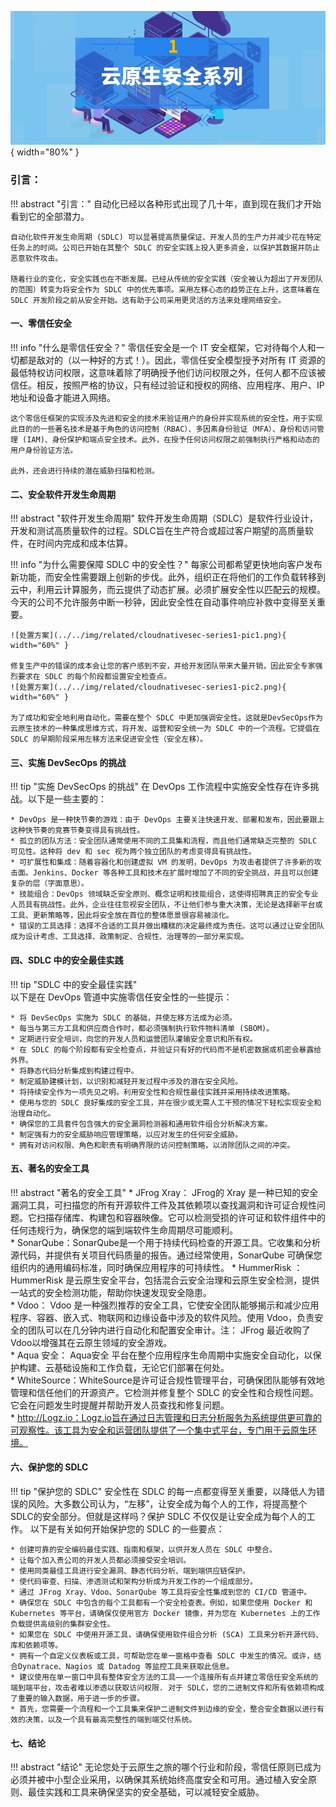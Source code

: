 ![配图](../../img/related/cloudnativesec-series1-pic3.jpeg){ width="80%" }   

### 引言：

!!! abstract "引言："
    自动化已经以各种形式出现了几十年，直到现在我们才开始看到它的全部潜力。

    自动化软件开发生命周期 (SDLC) 可以显著提高质量保证、开发人员的生产力并减少花在特定任务上的时间。公司已开始在其整个 SDLC 的安全实践上投入更多资金，以保护其数据并防止恶意软件攻击。

    随着行业的变化，安全实践也在不断发展。已经从传统的安全实践（安全被认为超出了开发团队的范围）转变为将安全作为 SDLC 中的优先事项。采用左移心态的趋势正在上升，这意味着在 SDLC 开发阶段之前从安全开始。这有助于公司采用更灵活的方法来处理网络安全。

 
#### 一、零信任安全

!!! info "什么是零信任安全？"
    零信任安全是一个 IT 安全框架，它对待每个人和一切都是敌对的（以一种好的方式！）。因此，零信任安全模型授予对所有 IT 资源的最低特权访问权限，这意味着除了明确授予他们访问权限之外，任何人都不应该被信任。相反，按照严格的协议，只有经过验证和授权的网络、应用程序、用户、IP 地址和设备才能进入网络。

    这个零信任框架的实现涉及先进和安全的技术来验证用户的身份并实现系统的安全性。用于实现此目的的一些著名技术是基于角色的访问控制（RBAC）、多因素身份验证（MFA）、身份和访问管理 (IAM)、身份保护和端点安全技术。此外，在授予任何访问权限之前强制执行严格和动态的用户身份验证方法。

    此外，还会进行持续的潜在威胁扫描和检测。

#### 二、安全软件开发生命周期

!!! abstract "软件开发生命周期"
    软件开发生命周期（SDLC）是软件行业设计，开发和测试高质量软件的过程。SDLC旨在生产符合或超过客户期望的高质量软件，在时间内完成和成本估算。

!!! info "为什么需要保障 SDLC 中的安全性？"
    每家公司都希望更快地向客户发布新功能，而安全性需要跟上创新的步伐。此外，组织正在将他们的工作负载转移到云中，利用云计算服务，而云提供了动态扩展。必须扩展安全性以匹配云的规模。今天的公司不允许服务中断一秒钟，因此安全性在自动事件响应补救中变得至关重要。

    ![处置方案](../../img/related/cloudnativesec-series1-pic1.png){ width="60%" }   

    修复生产中的错误的成本会让您的客户感到不安，并给开发团队带来大量开销，因此安全专家强烈要求在 SDLC 的每个阶段都设置安全检查点。
    ![处置方案](../../img/related/cloudnativesec-series1-pic2.png){ width="60%" }   

    为了成功和安全地利用自动化，需要在整个 SDLC 中更加强调安全性。这就是DevSecOps作为云原生技术的一种集成思维方式，将开发、运营和安全统一为 SDLC 中的一个流程。它提倡在 SDLC 的早期阶段采用左移方法来促进安全性（安全左移）。


#### 三、实施 DevSecOps 的挑战

!!! tip "实施 DevSecOps 的挑战"
    在 DevOps 工作流程中实施安全性存在许多挑战。以下是一些主要的：    

    * DevOps 是一种快节奏的游戏：由于 DevOps 主要关注快速开发、部署和发布，因此要跟上这种快节奏的竞赛节奏变得具有挑战性。    
    * 孤立的团队方法：安全团队通常使用不同的工具集和流程，而且他们通常缺乏完整的 SDLC 可见性。这种将 dev 和 sec 视为两个独立团队的考虑变得具有挑战性。  
    * 可扩展性和集成：随着容器化和创建虚拟 VM 的发明，DevOps 为攻击者提供了许多新的攻击面。Jenkins、Docker 等各种工具和技术在扩展时增加了不同的安全挑战，并且可以创建复杂的层（字面意思）。    
    * 技能组合：DevOps 领域缺乏安全原则、概念证明和技能组合，这使得招聘真正的安全专业人员具有挑战性。此外，企业往往忽视安全团队，不让他们参与重大决策，无论是选择新平台或工具、更新策略等，因此将安全放在首位的整体愿景很容易被淡化。    
    * 错误的工具选择：选择不合适的工具并做出糟糕的决定最终成为责任。这可以通过让安全团队成为设计考虑、工具选择、政策制定、合规性、治理等的一部分来实现。   


#### 四、SDLC 中的安全最佳实践

!!! tip "SDLC 中的安全最佳实践"  
    以下是在 DevOps 管道中实施零信任安全性的一些提示：   

    * 将 DevSecOps 实施为 SDLC 的基础，并使左移方法成为必须。    
    * 每当与第三方工具和供应商合作时，都必须强制执行软件物料清单 (SBOM)。  
    * 定期进行安全培训，向您的开发人员和运营团队灌输安全意识和所有权。  
    * 在 SDLC 的每个阶段都有安全检查点，并验证只有好的代码而不是机密数据或机密会暴露给外界。  
    * 将静态代码分析集成到构建过程中。  
    * 制定威胁建模计划，以识别和减轻开发过程中涉及的潜在安全风险。  
    * 将持续安全作为一项先见之明。利用安全性和合规性最佳实践并采用持续改进策略。  
    * 使用与您的 SDLC 良好集成的安全工具，并在很少或无需人工干预的情况下轻松实现安全和治理自动化。  
    * 确保您的工具套件包含强大的安全漏洞检测器和通用软件组合分析解决方案。  
    * 制定强有力的安全威胁响应管理策略，以应对发生的任何安全威胁。  
    * 拥有对访问权限、角色和职责有明确界限的访问控制策略，以消除团队之间的冲突。  


#### 五、著名的安全工具

!!! abstract "著名的安全工具"
    * JFrog Xray： JFrog的 Xray 是一种已知的安全漏洞工具，可扫描您的所有开源软件工件及其依赖项以查找漏洞和许可证合规性问题。它扫描存储库、构建包和容器映像。它可以检测受损的许可证和软件组件中的任何违规行为，确保您的端到端软件生命周期尽可能顺利。   
    * SonarQube：SonarQube是一个用于持续代码检查的开源工具。它收集和分析源代码，并提供有关项目代码质量的报告。通过经常使用，SonarQube 可确保您组织内的通用编码标准，同时确保应用程序的可持续性。
    * HummerRisk ：HummerRisk 是云原生安全平台，包括混合云安全治理和云原生安全检测，提供一站式的安全检测功能，帮助你快速发现安全隐患。   
    * Vdoo： Vdoo 是一种强烈推荐的安全工具，它使安全团队能够揭示和减少应用程序、容器、嵌入式、物联网和边缘设备中涉及的软件风险。使用 Vdoo，负责安全的团队可以在几分钟内进行自动化和配置安全审计。注： JFrog 最近收购了 Vdoo以增强其在云原生领域的安全游戏。   
    * Aqua 安全： Aqua安全 平台在整个应用程序生命周期中实施安全自动化，以保护构建、云基础设施和工作负载，无论它们部署在何处。   
    * WhiteSource：WhiteSource是许可证合规性管理平台，可确保团队能够有效地管理和信任他们的开源资产。它检测并修复整个 SDLC 的安全性和合规性问题。它会在问题发生时提醒并帮助开发人员查找和修复问题。   
    * http://Logz.io：Logz.io旨在通过日志管理和日志分析服务为系统提供更可靠的可观察性。该工具为安全和运营团队提供了一个集中式平台，专门用于云原生环境。   


#### 六、保护您的 SDLC

!!! tip "保护您的 SDLC"
    安全性在 SDLC 的每一点都变得至关重要，以降低人为错误的风险。大多数公司认为，“左移”，让安全成为每个人的工作，将提高整个SDLC的安全部分。但就是这样吗？保护 SDLC 不仅仅是让安全成为每个人的工作。
    以下是有关如何开始保护您的 SDLC 的一些要点：  

    * 创建可靠的安全编码最佳实践、指南和框架，以供开发人员在 SDLC 中整合。  
    * 让每个加入贵公司的开发人员都必须接受安全培训。   
    * 使用同类最佳工具进行安全漏洞、静态代码分析、端到端供应链保护。  
    * 使代码审查、扫描、渗透测试和架构分析成为开发工作的一个组成部分。  
    * 通过 JFrog Xray、Vdoo、SonarQube 等工具将安全性集成到您的 CI/CD 管道中。  
    * 确保您在 SDLC 中包含的每个工具都有一个安全检查表。例如，如果您使用 Docker 和 Kubernetes 等平台，请确保仅使用官方 Docker 镜像，并为您在 Kubernetes 上的工作负载提供高级别的集群安全性。  
    * 如果您在 SDLC 中使用开源工具，请确保使用软件组合分析 (SCA) 工具来分析开源代码、库和依赖项等。  
    * 拥有一个自定义仪表板或工具，可帮助您在单一窗格中查看 SDLC 中发生的情况。或许，结合Dynatrace、Nagios 或 Datadog 等监控工具来获取此信息。  
    * 建议使用在单一窗口中具有整体安全方法的工具——一个连接所有点并建立零信任安全系统的端到端平台，攻击者难以渗透以获取访问权限. 对于 SDLC，您的二进制文件和所有依赖项构成了重要的输入数据，用于进一步的步骤。  
    * 首先，您需要一个流程和一个工具集来保护二进制文件到边缘的安全，整合安全数据以进行有效的决策，以及一个具有最高完整性的端到端交付系统。   

#### 七、结论


!!! abstract "结论"
    无论您处于云原生之旅的哪个行业和阶段，零信任原则已成为必须并被中小型企业采用，以确保其系统始终高度安全和可用。通过植入安全原则、最佳实践和工具来确保坚实的安全基础，可以减轻安全威胁。